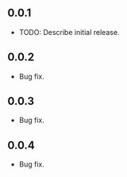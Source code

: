 ## 0.0.1

* TODO: Describe initial release.

## 0.0.2

* Bug fix.

## 0.0.3

* Bug fix.

## 0.0.4

* Bug fix.